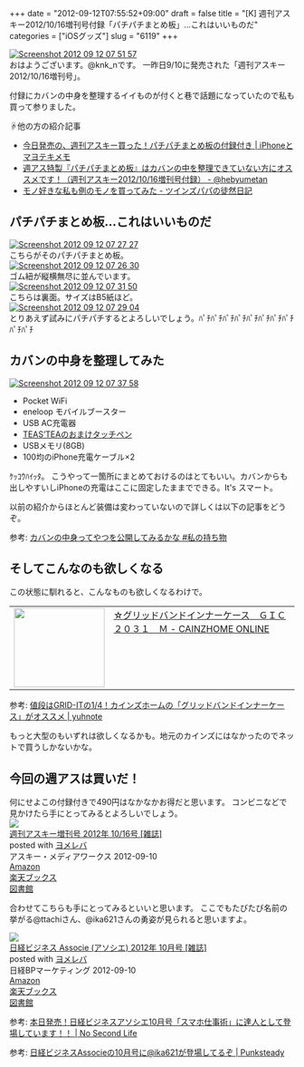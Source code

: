+++
date = "2012-09-12T07:55:52+09:00"
draft = false
title = "[K] 週刊アスキー2012/10/16増刊号付録「パチパチまとめ板」…これはいいものだ"
categories = ["iOSグッズ"]
slug = "6119"
+++

<div class="center"><a href="http://knk-n.com/images/2012/09/screenshot_2012-09-12_07.51.57.jpg"><img src="http://knk-n.com/images/2012/09/screenshot_2012-09-12_07.51.57.jpg" alt="Screenshot 2012 09 12 07 51 57" title="screenshot_2012-09-12_07.51.57.jpg" border="0" width="" height="" /></a></div>
おはようございます。@knk_nです。
一昨日9/10に発売された「週刊アスキー2012/10/16増刊号」。

付録にカバンの中身を整理するイイものが付くと巷で話題になっていたので私も買って参りました。

☟他の方の紹介記事
<ul>
<li><a  href="http://masayo.info/wp/2012/09/10/iphone-diary-weeklymagazine.html?utm_source=rss&utm_medium=rss&utm_campaign=iphone-diary-weeklymagazine" target="_blank">今日発売の、週刊アスキー買った！パチパチまとめ板の付録付き | iPhoneとマヨテキメモ</a><script type="text/javascript">var url = "http://masayo.info/wp/2012/09/10/iphone-diary-weeklymagazine.html?utm_source=rss&utm_medium=rss&utm_campaign=iphone-diary-weeklymagazine";</script><script src="http://api.b.st-hatena.com/entry.count?url=http://masayo.info/wp/2012/09/10/iphone-diary-weeklymagazine.html?utm_source=rss&utm_medium=rss&utm_campaign=iphone-diary-weeklymagazine&callback=hatebTxt"></script></li>
<li><a  href="http://d.hatena.ne.jp/hebyumetan/20120911/1347305897" target="_blank">週アス特製『パチパチまとめ板』はカバンの中を整理できていない方にオススメです！（週刊アスキー2012/10/16増刊号付録） - @hebyumetan</a><script type="text/javascript">var url = "http://d.hatena.ne.jp/hebyumetan/20120911/1347305897";</script><script src="http://api.b.st-hatena.com/entry.count?url=http://d.hatena.ne.jp/hebyumetan/20120911/1347305897&callback=hatebTxt"></script></li>
<li><a  href="http://d.hatena.ne.jp/mrss25/20120911/1347374713" target="_blank">モノ好きな私も例のモノを買ってみた - ツインズパパの徒然日記</a><script type="text/javascript">var url = "http://d.hatena.ne.jp/mrss25/20120911/1347374713";</script><script src="http://api.b.st-hatena.com/entry.count?url=http://d.hatena.ne.jp/mrss25/20120911/1347374713&callback=hatebTxt"></script></li>
</ul>
<!--more-->
<h2>パチパチまとめ板…これはいいものだ</h2>
<div class="center"><a href="http://knk-n.com/images/2012/09/screenshot_2012-09-12_07.27.27.jpg"><img src="http://knk-n.com/images/2012/09/screenshot_2012-09-12_07.27.27.jpg" alt="Screenshot 2012 09 12 07 27 27" title="screenshot_2012-09-12_07.27.27.jpg" border="0" width="" height="" /></a></div>
こちらがそのパチパチまとめ板。

<div class="center"><a href="http://knk-n.com/images/2012/09/screenshot_2012-09-12_07.26.30.jpg"><img src="http://knk-n.com/images/2012/09/screenshot_2012-09-12_07.26.30.jpg" alt="Screenshot 2012 09 12 07 26 30" title="screenshot_2012-09-12_07.26.30.jpg" border="0" width="" height="" /></a></div>
ゴム紐が縦横無尽に並んでいます。

<div class="center"><a href="http://knk-n.com/images/2012/09/screenshot_2012-09-12_07.31.50.jpg"><img src="http://knk-n.com/images/2012/09/screenshot_2012-09-12_07.31.50.jpg" alt="Screenshot 2012 09 12 07 31 50" title="screenshot_2012-09-12_07.31.50.jpg" border="0" width="" height="" /></a></div>
こちらは裏面。サイズはB5紙ほど。

<div class="center"><a href="http://knk-n.com/images/2012/09/screenshot_2012-09-12_07.29.04.jpg"><img src="http://knk-n.com/images/2012/09/screenshot_2012-09-12_07.29.04.jpg" alt="Screenshot 2012 09 12 07 29 04" title="screenshot_2012-09-12_07.29.04.jpg" border="0" width="" height="" /></a></div>
とりあえず試みにパチパチするとよろしいでしょう。ﾊﾟﾁﾊﾟﾁﾊﾟﾁﾊﾟﾁﾊﾟﾁﾊﾟﾁﾊﾟﾁﾊﾟﾁﾊﾟﾁﾊﾟﾁ

<h2>カバンの中身を整理してみた</h2>
<div class="center"><a href="http://knk-n.com/images/2012/09/screenshot_2012-09-12_07.37.58.jpg"><img src="http://knk-n.com/images/2012/09/screenshot_2012-09-12_07.37.58.jpg" alt="Screenshot 2012 09 12 07 37 58" title="screenshot_2012-09-12_07.37.58.jpg" border="0" width="" height="" /></a></div>
<ul>
<li>Pocket WiFi</li>
<li>eneloop モバイルブースター</li>
<li>USB AC充電器</li>
<li><a href="http://knk-n.com/2012/05/25/touchpen_signature/" target="_blank">TEAS’TEAのおまけタッチペン</a></li>
<li>USBメモリ(8GB)</li>
<li>100均のiPhone充電ケーブル×2</li>
</ul>
ｹｯｺｳﾊｲｯﾀ。
こうやって一箇所にまとめておけるのはとてもいい。カバンからも出しやすいしiPhoneの充電はここに固定したままでできる。It's スマート。

以前の紹介からほとんど装備は変わっていないので詳しくは以下の記事をどうぞ。
<p>参考: <a  href="http://knk-n.com/2012/02/22/bag_contents/" target="_blank">カバンの中身ってやつを公開してみるかな #私の持ち物</a><script type="text/javascript">var url = "http://knk-n.com/2012/02/22/bag_contents/";</script><script src="http://api.b.st-hatena.com/entry.count?url=http://knk-n.com/2012/02/22/bag_contents/&callback=hatebTxt"></script></p>


<h2>そしてこんなのも欲しくなる</h2>
この状態に馴れると、こんなものも欲しくなるわけで。
<table width="100%"><td valign="top" width="160"><a href="http://www.cainzhome-online.com/goods_list/goods_list_3.php?p=1&called=category&sort=popularity&disp=20&vctg_no=i554&now_page=1&o_no=4936695538909" target="_blank"><img border="0" src="http://capture.heartrails.com/160x140/border?http://www.cainzhome-online.com/goods_list/goods_list_3.php?p=1&called=category&sort=popularity&disp=20&vctg_no=i554&now_page=1&o_no=4936695538909" alt="" width="160" height="140" /></a></td><td valign="top"><a  href="http://www.cainzhome-online.com/goods_list/goods_list_3.php?p=1&called=category&sort=popularity&disp=20&vctg_no=i554&now_page=1&o_no=4936695538909" target="_blank">☆グリッドバンドインナーケース　ＧＩＣ２０３１　Ｍ - CAINZHOME ONLINE</a><script type="text/javascript">var url = "http://www.cainzhome-online.com/goods_list/goods_list_3.php?p=1&called=category&sort=popularity&disp=20&vctg_no=i554&now_page=1&o_no=4936695538909";</script><script src="http://api.b.st-hatena.com/entry.count?url=http://www.cainzhome-online.com/goods_list/goods_list_3.php?p=1&called=category&sort=popularity&disp=20&vctg_no=i554&now_page=1&o_no=4936695538909&callback=hatebTxt"></script>
</td>
</table>
<p>参考: <a  href="http://yuhnote.com/2012/05/31/cainz-grid-band/" target="_blank">値段はGRID-ITの1/4！カインズホームの「グリッドバンドインナーケース」がオススメ | yuhnote</a><script type="text/javascript">var url = "http://yuhnote.com/2012/05/31/cainz-grid-band/";</script><script src="http://api.b.st-hatena.com/entry.count?url=http://yuhnote.com/2012/05/31/cainz-grid-band/&callback=hatebTxt"></script></p>

もっと大型のもいずれは欲しくなるかも。地元のカインズにはなかったのでネットで買うしかないかな。

<h2>今回の週アスは買いだ！</h2>
何にせよこの付録付きで490円はなかなかお得だと思います。
コンビニなどで見かけたら手にとってみるとよろしいでしょう。

<div class="booklink-box"><div class="booklink-image"><a href="http://www.amazon.co.jp/exec/obidos/asin/B0092QLMP0/knkn-22/" rel="nofollow" target="_blank"><img src="http://ecx.images-amazon.com/images/I/61NcGGM1cdL._SL160_.jpg" style="border: none;" /></a></div><div class="booklink-info"><div class="booklink-name"><a href="http://www.amazon.co.jp/exec/obidos/asin/B0092QLMP0/knkn-22/" rel="nofollow" target="_blank">週刊アスキー増刊号 2012年 10/16号 [雑誌]</a><div class="booklink-powered-date">posted with <a href="http://yomereba.com" target="_blank">ヨメレバ</a></div></div><div class="booklink-detail"> アスキー・メディアワークス 2012-09-10    </div><div class="booklink-link2"><div class="shoplinkamazon"><a href="http://www.amazon.co.jp/exec/obidos/asin/B0092QLMP0/knkn-22/" rel="nofollow" target="_blank" title="アマゾン" >Amazon</a></div><div class="shoplinkrakuten"><a href="http://hb.afl.rakuten.co.jp/hgc/0f5dc138.501851a3.0f5dc139.bdbe2eb7/?pc=http%3A%2F%2Fbooks.rakuten.co.jp%2Frb%2F11888104%2F%3Fscid%3Daf_ich_link_urltxt%26m%3Dhttp%3A%2F%2Fm.rakuten.co.jp%2Fev%2Fbook%2F" rel="nofollow" target="_blank" title="楽天ブックス" >楽天ブックス</a></div><div class="shoplinktoshokan"><a href="http://calil.jp/book/B0092QLMP0" rel="nofollow" target="_blank" title="図書館" >図書館</a></div></div></div><div class="booklink-footer"></div></div>

合わせてこちらも手にとってみるといいと思います。
ここでもたびたび名前の挙がる@ttachiさん、@ika621さんの勇姿が見られると思いますよ。

<div class="booklink-box"><div class="booklink-image"><a href="http://www.amazon.co.jp/exec/obidos/asin/B0091HFCTC/knkn-22/" rel="nofollow" target="_blank"><img src="http://ecx.images-amazon.com/images/I/61OsqS0IEaL._SL160_.jpg" style="border: none;" /></a></div><div class="booklink-info"><div class="booklink-name"><a href="http://www.amazon.co.jp/exec/obidos/asin/B0091HFCTC/knkn-22/" rel="nofollow" target="_blank">日経ビジネス Associe (アソシエ) 2012年 10月号 [雑誌]</a><div class="booklink-powered-date">posted with <a href="http://yomereba.com" target="_blank">ヨメレバ</a></div></div><div class="booklink-detail"> 日経BPマーケティング 2012-09-10    </div><div class="booklink-link2"><div class="shoplinkamazon"><a href="http://www.amazon.co.jp/exec/obidos/asin/B0091HFCTC/knkn-22/" rel="nofollow" target="_blank" title="アマゾン" >Amazon</a></div><div class="shoplinkrakuten"><a href="http://hb.afl.rakuten.co.jp/hgc/0f5dc138.501851a3.0f5dc139.bdbe2eb7/?pc=http%3A%2F%2Fbooks.rakuten.co.jp%2Frb%2F11821355%2F%3Fscid%3Daf_ich_link_urltxt%26m%3Dhttp%3A%2F%2Fm.rakuten.co.jp%2Fev%2Fbook%2F" rel="nofollow" target="_blank" title="楽天ブックス" >楽天ブックス</a></div><div class="shoplinktoshokan"><a href="http://calil.jp/book/B0091HFCTC" rel="nofollow" target="_blank" title="図書館" >図書館</a></div></div></div><div class="booklink-footer"></div></div>

参考: <a  href="http://www.ttcbn.net/no_second_life/archives/25778" target="_blank">本日発売！日経ビジネスアソシエ10月号「スマホ仕事術」に達人として登場しています！！ | No Second Life</a><script type="text/javascript">var url = "http://www.ttcbn.net/no_second_life/archives/25778";</script><script src="http://api.b.st-hatena.com/entry.count?url=http://www.ttcbn.net/no_second_life/archives/25778&callback=hatebTxt"></script>
<p>参考: <a  href="http://punksteady.com/2012/09/10/associe/" target="_blank">日経ビジネスAssocieの10月号に@ika621が登場してるぞ | Punksteady</a><script type="text/javascript">var url = "http://punksteady.com/2012/09/10/associe/";</script><script src="http://api.b.st-hatena.com/entry.count?url=http://punksteady.com/2012/09/10/associe/&callback=hatebTxt"></script></p>

